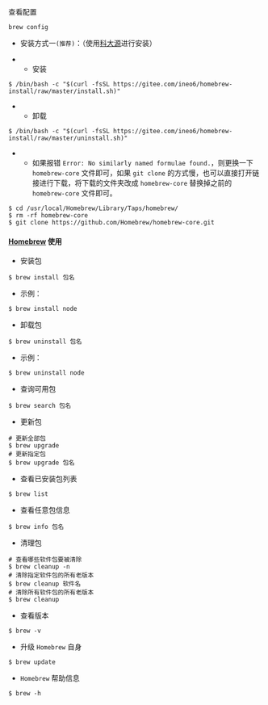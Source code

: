 查看配置

```
brew config
```



- 安装方式一`(推荐)`：（使用[科大源](https://mirrors.ustc.edu.cn/help/)进行安装）

- - 安装

```
$ /bin/bash -c "$(curl -fsSL https://gitee.com/ineo6/homebrew-install/raw/master/install.sh)"
```

- - 卸载

```
$ /bin/bash -c "$(curl -fsSL https://gitee.com/ineo6/homebrew-install/raw/master/uninstall.sh)"
```

- - 如果报错 `Error: No similarly named formulae found.`，则更换一下 `homebrew-core` 文件即可，如果 `git clone` 的方式慢，也可以直接打开链接进行下载，将下载的文件夹改成 `homebrew-core` 替换掉之前的 `homebrew-core` 文件即可。

```
$ cd /usr/local/Homebrew/Library/Taps/homebrew/
$ rm -rf homebrew-core
$ git clone https://github.com/Homebrew/homebrew-core.git
```

#### [Homebrew](https://brew.sh/index_zh-cn) 使用

- 安装包

```
$ brew install 包名
```

- 示例：

```
$ brew install node
```

- 卸载包

```
$ brew uninstall 包名
```

- 示例：

```
$ brew uninstall node
```

- 查询可用包

```
$ brew search 包名
```

- 更新包

```
# 更新全部包
$ brew upgrade
# 更新指定包
$ brew upgrade 包名
```

- 查看已安装包列表

```
$ brew list
```

- 查看任意包信息

```
$ brew info 包名
```

- 清理包

```
# 查看哪些软件包要被清除
$ brew cleanup -n
# 清除指定软件包的所有老版本
$ brew cleanup 软件名
# 清除所有软件包的所有老版本
$ brew cleanup
```

- 查看版本

```
$ brew -v
```

- 升级 `Homebrew` 自身

```
$ brew update
```

- `Homebrew` 帮助信息

```
$ brew -h
```

